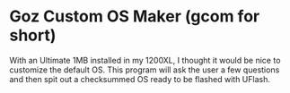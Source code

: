 # Goz Custom OS Maker (gcom for short)

With an Ultimate 1MB installed in my 1200XL, I thought it would be nice to customize the default OS. This program will ask the user a few questions and then spit out a checksummed OS ready to be flashed with UFlash.

